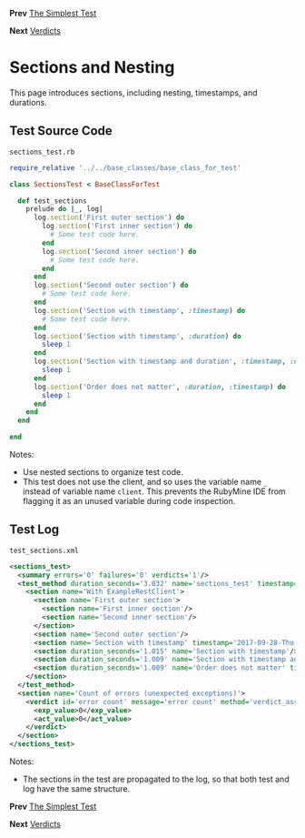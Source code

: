 <!--- GENERATED FILE, DO NOT EDIT --->
**Prev** [The Simplest Test](./Test.md)

**Next** [Verdicts](./Verdicts.md)


# Sections and Nesting

This page introduces sections, including nesting, timestamps, and durations.

## Test Source Code

<code>sections_test.rb</code>
```ruby
require_relative '../../base_classes/base_class_for_test'

class SectionsTest < BaseClassForTest

  def test_sections
    prelude do |_, log|
      log.section('First outer section') do
        log.section('First inner section') do
          # Some test code here.
        end
        log.section('Second inner section') do
          # Some test code here.
        end
      end
      log.section('Second outer section') do
        # Some test code here.
      end
      log.section('Section with timestamp', :timestamp) do
        # Some test code here.
      end
      log.section('Section with timestamp', :duration) do
        sleep 1
      end
      log.section('Section with timestamp and duration', :timestamp, :duration) do
        sleep 1
      end
      log.section('Order does not matter', :duration, :timestamp) do
        sleep 1
      end
    end
  end

end
```

Notes:

- Use nested sections to organize test code.
- This test does not use the client, and so uses the variable name <code>_</code> instead of variable name <code>client</code>.  This prevents the RubyMine IDE from flagging it as an unused variable during code inspection.

##  Test Log

<code>test_sections.xml</code>
```xml
<sections_test>
  <summary errors='0' failures='0' verdicts='1'/>
  <test_method duration_seconds='3.032' name='sections_test' timestamp='2017-09-28-Thu-15.04.35.922'>
    <section name='With ExampleRestClient'>
      <section name='First outer section'>
        <section name='First inner section'/>
        <section name='Second inner section'/>
      </section>
      <section name='Second outer section'/>
      <section name='Section with timestamp' timestamp='2017-09-28-Thu-15.04.35.922'/>
      <section duration_seconds='1.015' name='Section with timestamp'/>
      <section duration_seconds='1.009' name='Section with timestamp and duration' timestamp='2017-09-28-Thu-15.04.36.937'/>
      <section duration_seconds='1.009' name='Order does not matter' timestamp='2017-09-28-Thu-15.04.37.946'/>
    </section>
  </test_method>
  <section name='Count of errors (unexpected exceptions)'>
    <verdict id='error count' message='error count' method='verdict_assert_equal?' outcome='passed' volatile='true'>
      <exp_value>0</exp_value>
      <act_value>0</act_value>
    </verdict>
  </section>
</sections_test>
```

Notes:

- The sections in the test are propagated to the log, so that both test and log have the same structure.

**Prev** [The Simplest Test](./Test.md)

**Next** [Verdicts](./Verdicts.md)


